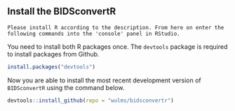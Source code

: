 ## Install the BIDSconvertR

```{Note} 
Please install R according to the description. From here on enter the following commands into the 'console' panel in RStudio.
```

You need to install both R packages once. The `devtools` package is required to
install packages from Github.

``` r
install.packages("devtools")
```

Now you are able to install the most recent development version of
`BIDSconvertR` using the command below.

``` r
devtools::install_github(repo = "wulms/bidsconvertr")
```
